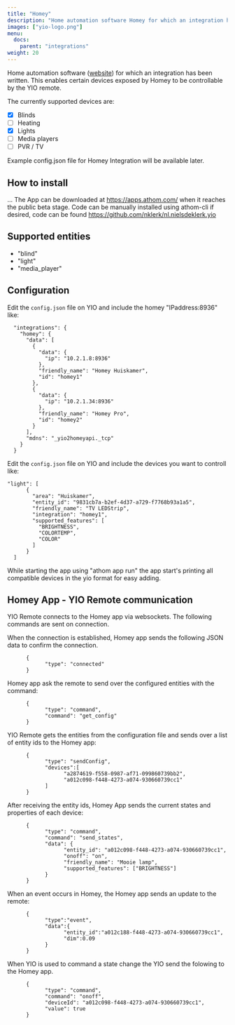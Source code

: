 ```yaml
---
title: "Homey"
description: "Home automation software Homey for which an integration has been written."
images: ["yio-logo.png"]
menu:
  docs:
    parent: "integrations"
weight: 20
---
```


Home automation software ([website](https://www.athom.com/en/homey/)) for which an integration has been written. This enables certain devices exposed by Homey to be controllable by the YIO remote.

The currently supported devices are:

- [x] Blinds
- [ ] Heating
- [x] Lights
- [ ] Media players
- [ ] PVR / TV

Example config.json file for Homey Integration will be available later.

## How to install

...
The App can be downloaded at https://apps.athom.com/ when it reaches the public beta stage.
Code can be manually installed using athom-cli if desired, code can be found https://github.com/nklerk/nl.nielsdeklerk.yio

## Supported entities

- "blind"
- "light"
- "media_player"

## Configuration

Edit the `config.json` file on YIO and include the homey "IPaddress:8936" like:

```
  "integrations": {
    "homey": {
      "data": [
        {
          "data": {
            "ip": "10.2.1.8:8936"
          },
          "friendly_name": "Homey Huiskamer",
          "id": "homey1"
        },
        {
          "data": {
            "ip": "10.2.1.34:8936"
          },
          "friendly_name": "Homey Pro",
          "id": "homey2"
        }
      ],
      "mdns": "_yio2homeyapi._tcp"
    }
  }
```

Edit the `config.json` file on YIO and include the devices you want to controll like:

```
"light": [
      {
        "area": "Huiskamer",
        "entity_id": "9831cb7a-b2ef-4d37-a729-f7768b93a1a5",
        "friendly_name": "TV LEDStrip",
        "integration": "homey1",
        "supported_features": [
          "BRIGHTNESS",
          "COLORTEMP",
          "COLOR"
        ]
      }
  ]
```

While starting the app using "athom app run" the app start's printing all compatible devices in the yio format for easy adding.

## Homey App - YIO Remote communication

YIO Remote connects to the Homey app via websockets. The following commands are sent on connection.

When the connection is established, Homey app sends the following JSON data to confirm the connection.

```
      {
            "type": "connected"
      }
```

Homey app ask the remote to send over the configured entities with the command:

```
      {
            "type": "command",
            "command": "get_config"
      }
```

YIO Remote gets the entities from the configuration file and sends over a list of entity ids to the Homey app:

```
      {
            "type": "sendConfig",
            "devices":[
                  "a2874619-f558-0987-af71-099860739bb2",
                  "a012c098-f448-4273-a074-930660739cc1"
            ]
      }
```

After receiving the entity ids, Homey App sends the current states and properties of each device:

```
      {
            "type": "command",
            "command": "send_states",
            "data": {
                  "entity_id": "a012c098-f448-4273-a074-930660739cc1",
                  "onoff": "on",
                  "friendly_name": "Mooie lamp",
                  "supported_features": ["BRIGHTNESS"]
            }
      }
```

When an event occurs in Homey, the Homey app sends an update to the remote:

```
      {
            "type":"event",
            "data":{
                  "entity_id":"a012c188-f448-4273-a074-930660739cc1",
                  "dim":0.09
            }
      }
```

When YIO is used to command a state change the YIO send the folowing to the Homey app.

```
      {
            "type": "command",
            "command": "onoff",
            "deviceId": "a012c098-f448-4273-a074-930660739cc1",
            "value": true
      }
```
